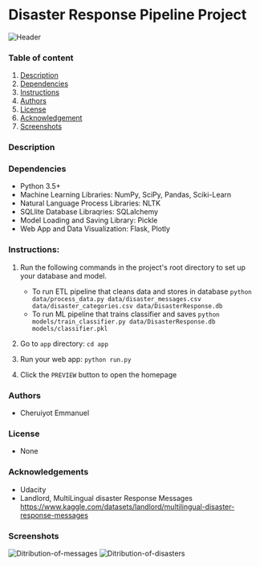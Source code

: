 # Disaster Response Pipeline Project
![Header](../screenshots/header.png)
### Table of content

1. [Description](#description)
2. [Dependencies](#dependencies)
3. [Instructions](#instructions)
4. [Authors](#authors)
5. [License](#license)
6. [Acknowledgement](#acknowledgement)
7. [Screenshots](#screenshots)

### Description




### Dependencies
- Python 3.5+
- Machine Learning Libraries: NumPy, SciPy, Pandas, Sciki-Learn
- Natural Language Process Libraries: NLTK
- SQLlite Database Libraqries: SQLalchemy
- Model Loading and Saving Library: Pickle
- Web App and Data Visualization: Flask, Plotly

### Instructions:
1. Run the following commands in the project's root directory to set up your database and model.

    - To run ETL pipeline that cleans data and stores in database
        `python data/process_data.py data/disaster_messages.csv data/disaster_categories.csv data/DisasterResponse.db`
    - To run ML pipeline that trains classifier and saves
        `python models/train_classifier.py data/DisasterResponse.db models/classifier.pkl`

2. Go to `app` directory: `cd app`

3. Run your web app: `python run.py`

4. Click the `PREVIEW` button to open the homepage

### Authors
- Cheruiyot Emmanuel

### License
- None

### Acknowledgements
- Udacity
- Landlord, MultiLingual disaster Response Messages https://www.kaggle.com/datasets/landlord/multilingual-disaster-response-messages

### Screenshots
![Ditribution-of-messages](../screenshots/distribution.png)
![Ditribution-of-disasters](../screenshots/distribution_of_disaster.png)




